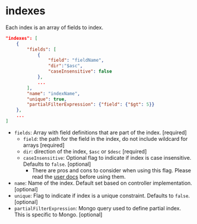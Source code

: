 # indexes
Each index is an array of fields to index.

```json
"indexes": [
    {
        "fields": [
            {
                "field": "fieldName",
                "dir":"$asc",
                "caseInsensitive": false
            },
            ...
        ],
        "name": "indexName",
        "unique": true,
        "partialFilterExpression": {"field": {"$gt": 5}}
    },
    ...
]
```

* `fields`: Array with field definitions that are part of the index. [required]
    * `field`: the path for the field in the index, do not include wildcard for arrays [required]
    * `dir`: direction of the index, `$asc` or `$desc` [required]
    * `caseInsensitive`: Optional flag to indicate if index is case insensitive.  Defaults to `false`. [optional]
        * There are pros and cons to consider when using this flag.  Please read the [user docs](http://docs.lightblue.io/cookbook/case_insensitive_indexes.html) before using them. 
* `name`: Name of the index.  Default set based on controller implementation. [optional]
* `unique`: Flag to indicate if index is a unique constraint.  Defaults to `false`. [optional]
* `partialFilterExpression`: Mongo query used to define partial index. This is specific to Mongo. [optional]
